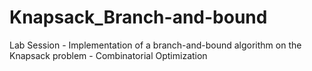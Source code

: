 # Knapsack_Branch-and-bound
Lab Session - Implementation of a branch-and-bound algorithm on the Knapsack problem - Combinatorial Optimization
